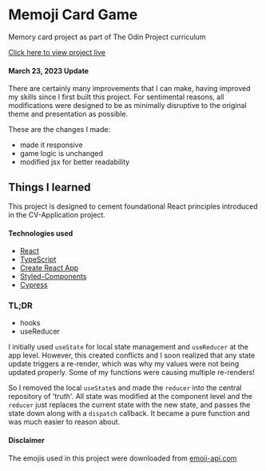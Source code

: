 # Memoji Card Game

Memory card project as part of The Odin Project curriculum

[Click here to view project live](https://athma-vasi.github.io/Memory-Card/)

#### March 23, 2023 Update

There are certainly many improvements that I can make, having improved my skills since I first built this project. For sentimental reasons, all modifications were designed to be as minimally disruptive to the original theme and presentation as possible.

These are the changes I made:

- made it responsive
- game logic is unchanged
- modified jsx for better readability

## Things I learned

This project is designed to cement foundational React principles introduced in the CV-Application project.

#### Technologies used

- [React](https://react.dev/)
- [TypeScript](https://www.typescriptlang.org/)
- [Create React App](https://create-react-app.dev/)
- [Styled-Components](https://styled-components.com/)
- [Cypress](https://www.cypress.io/)

### TL;DR

- hooks
- useReducer

I initially used `useState` for local state management and `useReducer` at the app level. However, this created conflicts and I soon realized that any state update triggers a re-render, which was why my values were not being updated properly. Some of my functions were causing multiple re-renders!

So I removed the local `useState`s and made the `reducer` into the central repository of 'truth'. All state was modified at the component level and the `reducer` just replaces the current state with the new state, and passes the state down along with a `dispatch` callback. It became a pure function and was much easier to reason about.

#### Disclaimer

The emojis used in this project were downloaded from [emoji-api.com](https://emoji-api.com/)
